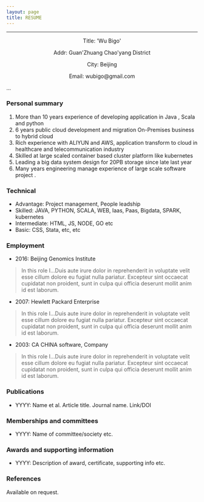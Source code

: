 ```yaml
---
layout: page
title: RESUME
---
```




---
<p align="center">Title: 'Wu Bigo'</p>
<p align="center">Addr: Guan'Zhuang Chao'yang District</p>
<p align="center">City: Beijing</p>
<p align="center">Email: wubigo@gmail.com</p>

...

### Personal summary

>
1. More than 10 years experience of developing application in Java , Scala and python
2. 6 years public cloud development  and migration On-Premises business to hybrid cloud
3. Rich experience with ALIYUN and AWS, application transform to cloud in healthcare and telecommunication industry
4. Skilled at large scaled container based cluster platform like kubernetes
5. Leading a big data system design for 20PB storage since late last year
6. Many years engineering manage experience of large scale software project
.


### Technical

- Advantage: Project management, People leadship
- Skilled: JAVA, PYTHON, SCALA, WEB, Iaas, Paas, Bigdata, SPARK, kubernetes
- Intermediate: HTML, JS, NODE, GO etc
- Basic: CSS, Stata, etc, etc

### Employment

- 2016: Beijing Genomics Institute

> In this role I...Duis aute irure dolor in reprehenderit in voluptate velit esse cillum dolore eu fugiat nulla pariatur. Excepteur sint occaecat cupidatat non proident, sunt in culpa qui officia deserunt mollit anim id est laborum.

- 2007: Hewlett Packard Enterprise

> In this role I...Duis aute irure dolor in reprehenderit in voluptate velit esse cillum dolore eu fugiat nulla pariatur. Excepteur sint occaecat cupidatat non proident, sunt in culpa qui officia deserunt mollit anim id est laborum.

- 2003: CA CHINA software, Company

> In this role I...Duis aute irure dolor in reprehenderit in voluptate velit esse cillum dolore eu fugiat nulla pariatur. Excepteur sint occaecat cupidatat non proident, sunt in culpa qui officia deserunt mollit anim id est laborum.



### Publications

- YYYY: Name et al. Article title. Journal name. Link/DOI


### Memberships and committees

- YYYY: Name of committee/society etc.

### Awards and supporting information

- YYYY: Description of award, certificate, supporting info etc.


### References

Available on request.
